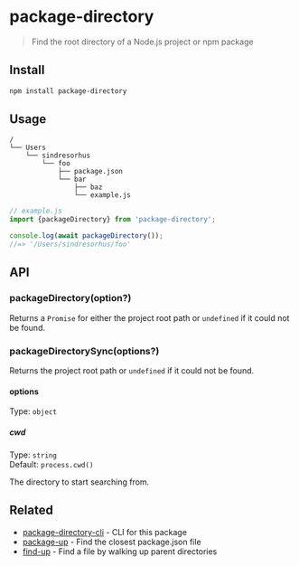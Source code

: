 # package-directory

> Find the root directory of a Node.js project or npm package

## Install

```sh
npm install package-directory
```

## Usage

```
/
└── Users
    └── sindresorhus
        └── foo
            ├── package.json
            └── bar
                ├── baz
                └── example.js
```

```js
// example.js
import {packageDirectory} from 'package-directory';

console.log(await packageDirectory());
//=> '/Users/sindresorhus/foo'
```

## API

### packageDirectory(option?)

Returns a `Promise` for either the project root path or `undefined` if it could not be found.

### packageDirectorySync(options?)

Returns the project root path or `undefined` if it could not be found.

#### options

Type: `object`

##### cwd

Type: `string`\
Default: `process.cwd()`

The directory to start searching from.

## Related

- [package-directory-cli](https://github.com/sindresorhus/package-directory-cli) - CLI for this package
- [package-up](https://github.com/sindresorhus/package-up) - Find the closest package.json file
- [find-up](https://github.com/sindresorhus/find-up) - Find a file by walking up parent directories
